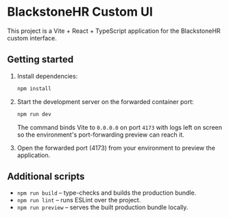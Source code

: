 # BlackstoneHR Custom UI

This project is a Vite + React + TypeScript application for the BlackstoneHR custom interface.

## Getting started

1. Install dependencies:

   ```bash
   npm install
   ```

2. Start the development server on the forwarded container port:

   ```bash
   npm run dev
   ```

   The command binds Vite to `0.0.0.0` on port `4173` with logs left on screen so the environment's port-forwarding preview can reach it.

3. Open the forwarded port (4173) from your environment to preview the application.

## Additional scripts

- `npm run build` – type-checks and builds the production bundle.
- `npm run lint` – runs ESLint over the project.
- `npm run preview` – serves the built production bundle locally.
